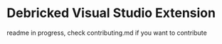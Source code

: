 # Debricked Visual Studio Extension

readme in progress, check contributing.md if you want to contribute
